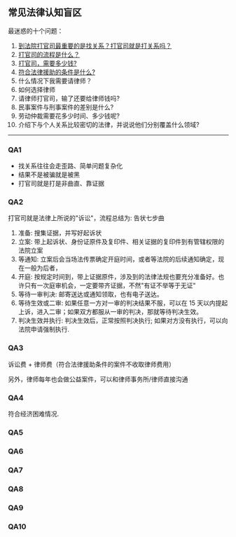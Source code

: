 ## 常见法律认知盲区

最迷惑的十个问题：

1. [到法院打官司最重要的是找关系？打官司就是打关系吗？](#QA1)
2. [打官司的流程是什么？](#QA2)
3. [打官司，需要多少钱?](#QA3)
4. [符合法律援助的条件是什么?](#QA4)
5. 什么情况下我需要请律师？
6. 如何选择律师
7. 请律师打官司，输了还要给律师钱吗?
8. 民事案件与刑事案件的差别是什么?
9. 劳动仲裁需要花多少时间、多少钱呢?
10. 介绍下与个人关系比较密切的法律，并说说他们分别覆盖什么领域?


---

### QA1

- 找关系往往会走歪路、简单问题复杂化
- 结果不是被骗就是被黑
- 打官司就是打是非曲直、靠证据

### QA2

打官司就是法律上所说的"诉讼"，流程总结为: 告状七步曲

1. 准备: 搜集证据，并写好起诉状
2. 立案: 带上起诉状、身份证原件及复印件、相关证据的复印件到有管辖权限的法院立案
3. 等通知: 立案后会当场法传票确定开庭时间，或者等法院的后续通知确定，现在一般为后者，
4. 开庭: 按规定时间到，带上证据原件，涉及到的法律法规也要充分准备好。也许只有一次庭审机会，一定要带齐证据，不然"有证不举等于无证"
5. 等待一审判决: 邮寄送达或通知领取，也有电子送达。
6. 等待生效或二审: 如果任意一方对一审的判决结果不服，可以在 15 天以内提起上诉，进入二审；如果双方都服从一审的判决，那就等待判决生效。
7. 判决生效并执行: 判决生效后，正常按照判决执行; 如果对方没有执行，可以向法院申请强制执行.

### QA3

诉讼费 + 律师费（符合法律援助条件的案件不收取律师费用）

另外，律师每年也会做公益案件，可以和律师事务所/律师直接沟通

### QA4

符合经济困难情况.

### QA5
### QA6
### QA7
### QA8
### QA9
### QA10

